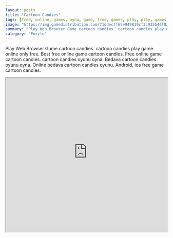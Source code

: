 ```yaml
---
layout: posts
title: "Cartoon Candies"
tags: [free, online, games, oyna, game, free, games, play, play, games]
image: "https://img.gamedistribution.com/71ddecff65e949819cf3c935546f0a28.jpg"
summary: "Play Web Browser Game cartoon candies. cartoon candies play game online only free. Best free online game cartoon candies. Free online game cartoon candies. cartoon candies oyunu oyna. Bedava cartoon candies oyunu oyna. Online bedava cartoon candies oyunu. Android, ios free game cartoon candies."
category: "Puzzle"
---
```


Play Web Browser Game cartoon candies. cartoon candies play game online only free. Best free online game cartoon candies. Free online game cartoon candies. cartoon candies oyunu oyna. Bedava cartoon candies oyunu oyna. Online bedava cartoon candies oyunu. Android, ios free game cartoon candies.

<iframe width="100%" height="480px;" src="https://html5.gamedistribution.com/71ddecff65e949819cf3c935546f0a28/"></iframe>